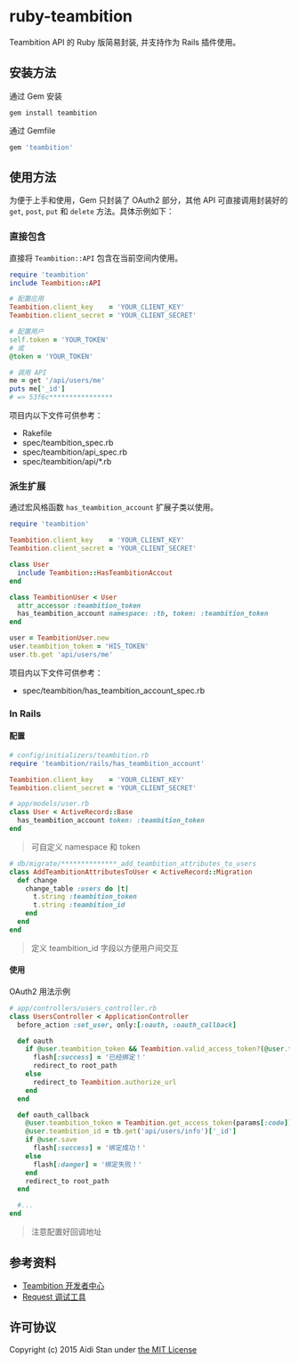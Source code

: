 # ruby-teambition

Teambition API 的 Ruby 版简易封装, 并支持作为 Rails 插件使用。


## 安装方法

通过 Gem 安装

```shell
gem install teambition
```

通过 Gemfile
```ruby
gem 'teambition'
```


## 使用方法

为便于上手和使用，Gem 只封装了 OAuth2 部分，其他 API 可直接调用封装好的 `get`, `post`, `put` 和 `delete` 方法。具体示例如下：

### 直接包含

直接将 `Teambition::API` 包含在当前空间内使用。

```ruby
require 'teambition'
include Teambition::API

# 配置应用
Teambition.client_key    = 'YOUR_CLIENT_KEY'
Teambition.client_secret = 'YOUR_CLIENT_SECRET'

# 配置用户
self.token = 'YOUR_TOKEN'
# 或
@token = 'YOUR_TOKEN'

# 调用 API
me = get '/api/users/me'
puts me['_id']
# => 53f6c****************
```

项目内以下文件可供参考：
- Rakefile
- spec/teambition_spec.rb
- spec/teambition/api_spec.rb
- spec/teambition/api/\*.rb

### 派生扩展

通过宏风格函数 `has_teambition_account` 扩展子类以使用。

```ruby
require 'teambition'

Teambition.client_key    = 'YOUR_CLIENT_KEY'
Teambition.client_secret = 'YOUR_CLIENT_SECRET'

class User
  include Teambition::HasTeambitionAccout
end

class TeambitionUser < User
  attr_accessor :teambition_token
  has_teambition_account namespace: :tb, token: :teambition_token
end

user = TeambitionUser.new
user.teambition_token = 'HIS_TOKEN'
user.tb.get 'api/users/me'
```

项目内以下文件可供参考：
- spec/teambition/has_teambition_account_spec.rb

### In Rails

#### 配置

```ruby
# config/initializers/teambition.rb
require 'teambition/rails/has_teambition_account'

Teambition.client_key    = 'YOUR_CLIENT_KEY'
Teambition.client_secret = 'YOUR_CLIENT_SECRET'
```

```ruby
# app/models/user.rb
class User < ActiveRecord::Base
  has_teambition_account token: :teambition_token
end
```

> 可自定义 namespace 和 token

```ruby
# db/migrate/**************_add_teambition_attributes_to_users
class AddTeambitionAttributesToUser < ActiveRecord::Migration
  def change
    change_table :users do |t|
      t.string :teambition_token
      t.string :teambition_id
    end
  end
end
```

> 定义 teambition_id 字段以方便用户间交互

#### 使用

OAuth2 用法示例

```ruby
# app/controllers/users_controller.rb
class UsersController < ApplicationController
  before_action :set_user, only:[:oauth, :oauth_callback]

  def oauth
    if @user.teambition_token && Teambition.valid_access_token?(@user.teambition_token)
      flash[:success] = '已经绑定！'
      redirect_to root_path
    else
      redirect_to Teambition.authorize_url
    end
  end

  def oauth_callback
    @user.teambition_token = Teambition.get_access_token(params[:code])
    @user.teambition_id = tb.get('api/users/info')['_id']
    if @user.save
      flash[:success] = '绑定成功！'
    else
      flash[:danger] = '绑定失败！'
    end
    redirect_to root_path
  end

  #...
end
```

> 注意配置好回调地址


## 参考资料

- [Teambition 开发者中心](https://docs.teambition.com/wiki/)
- [Request 调试工具](http://request.lesschat.com/)


## 许可协议

Copyright (c) 2015 Aidi Stan under [the MIT License](https://github.com/aidistan/ruby-teambition/blob/master/LICENSE)
